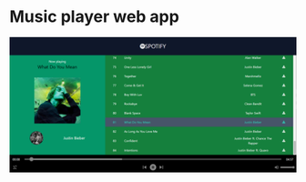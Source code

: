 # Music player web app

<img src="https://raw.githubusercontent.com/ntanh31/music-web-app/main/images/music-app.png" />
